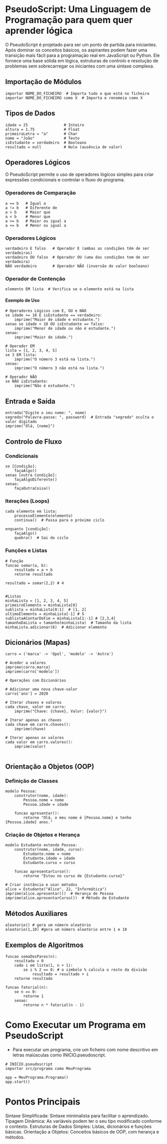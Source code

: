 # PseudoScript: Uma Linguagem de Programação para quem quer aprender lógica

O PseudoScript é projetado para ser um ponto de partida para iniciantes. Após dominar os conceitos básicos, os aspirantes podem fazer uma transição mais fácil para a programação real em JavaScript ou Python. Ele fornece uma base sólida em lógica, estruturas de controlo e resolução de problemas sem sobrecarregar os iniciantes com uma sintaxe complexa.

## Importação de Módulos
```
importar NOME_DO_FICHEIRO  # Importa tudo o que está no ficheiro
importar NOME_DO_FICHEIRO como X  # Importa e renomeia como X
```
## Tipos de Dados
```
idade = 25                # Inteiro
altura = 1.75             # Float
primeiraLetra = "a"       # Char
nome = "João"             # Texto
isEstudante = verdadeiro  # Booleano
resultado = null          # Nulo (ausência de valor)
```
## Operadores Lógicos
O PseudoScript permite o uso de operadores lógicos simples para criar expressões condicionais e controlar o fluxo do programa.

### Operadores de Comparação
```
a == b   # Igual a
a != b   # Diferente de
a > b    # Maior que
a < b    # Menor que
a >= b   # Maior ou igual a
a <= b   # Menor ou igual a
```
### Operadores Lógicos
```
verdadeiro E falso   # Operador E (ambas as condições têm de ser verdadeiras)
verdadeiro OU falso  # Operador OU (uma das condições tem de ser verdadeira)
NÃO verdadeiro       # Operador NÃO (inversão do valor booleano)
```
### Operador de Contenção
```
elemento EM lista  # Verifica se o elemento está na lista
```

#### Exemplo de Uso
```
# Operadores Lógicos com E, OU e NÃO
se idade >= 18 E isEstudante == verdadeiro:
    imprime("Maior de idade e estudante.")
senao se idade < 18 OU isEstudante == falso:
    imprime("Menor de idade ou não é estudante.")
senao:
    imprime("Maior de idade.")

# Operador EM
lista = [1, 2, 3, 4, 5]
se 3 EM lista:
    imprime("O número 3 está na lista.")
senao:
    imprime("O número 3 não está na lista.")

# Operador NÃO
se NÃO isEstudante:
    imprime("Não é estudante.")
```

## Entrada e Saída
```
entrada("Digite o seu nome: ", nome)
segredo("Palavra-passe: ", password)  # Entrada "segredo" oculta o valor digitado
imprime("Olá, {nome}")
```

## Controlo de Fluxo
### Condicionais
```
se [Condição]:
    façaAlgo()
senao [outra Condição]:
    façaAlgoDiferente()
senao:
    façaOutraCoisa()
```
### Iterações (Loops)
```
cada elemento em lista:
    processeElemento(elemento)
    continua()  # Passa para o próximo ciclo

enquanto [condição]:
    façaAlgo()
    quebra()  # Sai do ciclo
```
### Funções e Listas
```
# Função
funcao somar(a, b):
    resultado = a + b
    retorne resultado

resultado = somar(2,2) # 4


#Listas
minhaLista = [1, 2, 3, 4, 5]
primeiroElemento = minhaLista[0]
sublista = minhaLista[0:1]  # [1, 2]
ultimoElemento = minhaLista[-1] # 5
sublistaAContarDoFim = minhaLista[1:-1] # [2,3,4]
tamanhoDaLista = tamanho(minhaLista)  # Tamanho da lista
minhaLista.adicionar(6)  # Adicionar elemento
```
## Dicionários (Mapas)
```
carro = ('marca' -> 'Opel', 'modelo' -> 'Astra')

# Aceder a valores
imprime(carro.marca)
imprime(carro['modelo'])

# Operações com Dicionários

# Adicionar uma nova chave-valor
carro['ano'] = 2020

# Iterar chaves e valores
cada chave, valor em carro:
    imprime("Chave: {chave}, Valor: {valor}")

# Iterar apenas as chaves
cada chave em carro.chaves():
    imprime(chave)

# Iterar apenas os valores
cada valor em carro.valores():
    imprime(valor)


```
## Orientação a Objetos (OOP)
### Definição de Classes
```
modelo Pessoa:
    construtor(nome, idade):
        Pessoa.nome = nome
        Pessoa.idade = idade

    funcao apresentar():
        retorne "Olá, o meu nome é {Pessoa.nome} e tenho {Pessoa.idade} anos."
```
### Criação de Objetos e Herança
```
modelo Estudante extende Pessoa:
    construtor(nome, idade, curso):
        Estudante.nome = nome
        Estudante.idade = idade
        Estudante.curso = curso

    funcao apresentarCurso():
        retorne "Estou no curso de {Estudante.curso}"

# Criar instância e usar métodos
alice = Estudante("Alice", 22, "Informática")
imprime(alice.apresentar())  # Herança de Pessoa
imprime(alice.apresentarCurso())  # Método de Estudante
```
## Métodos Auxiliares
```
aleatorio() # gera um número aleatório
aleatorio(1,10) #gera um número aleatório entre 1 e 10
```

## Exemplos de Algoritmos
```
funcao somaDosPares(n):
    resultado = 0
    cada i em lista(1, n + 1):
        se i % 2 == 0: # o simbolo % calcula o resto da divisão
            resultado = resultado + i
    retorne resultado

funcao fatorial(n):
    se n == 0:
        retorne 1
    senao:
        retorne n * fatorial(n - 1)
```
# Como Executar um Programa em PseudoScript
- Para executar um programa, crie um ficheiro com nome descritivo em letras maiúsculas como INICIO.pseudoscript.
```
# INICIO.pseudoscript
importar src/programa como MeuPrograma

app = MeuPrograma.Programa()
app.start()
```
# Pontos Principais
Sintaxe Simplificada: Sintaxe minimalista para facilitar o aprendizado.
Tipagem Dinâmica: As variáveis podem ter o seu tipo modificado conforme o contexto.
Estruturas de Dados Simples: Listas, dicionários e funções básicas.
Orientação a Objetos: Conceitos básicos de OOP, com herança e métodos.

